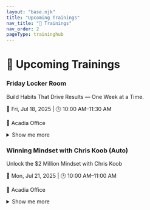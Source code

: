 ```yaml
---
layout: "base.njk"
title: "Upcoming Trainings"
nav_title: "📅 Trainings"
nav_order: 2
pageType: traininghub
---
```

# 📅 Upcoming Trainings

<div class="grid sm:grid-cols-1 md:grid-cols-2 lg:grid-cols-2 gap-6">
<div class="searchable …">
  <h3>Friday Locker Room</h3>
  <p class="italic">Build Habits That Drive Results — One Week at a Time.</p>
  <p>📅 Fri, Jul 18, 2025 | 🕒 10:00 AM–11:30 AM</p>
  <p>📍 Acadia Office</p>
  <details><summary>Show me more</summary>
    <div>
      <p><strong>About this:</strong> This session is all about building consistency, accountability, and clarity in your business. Learn how to calibrate weekly, course-correct in real time, and keep your momentum strong with the support of your peers.</p>
      
      <p><strong>Benefits:</strong> Gain the structure and habits you need to build a business that grows week after week — with the power of accountability.</p>
      
      <p><strong>Why It Matters:</strong> Consistency Creates Confidence</p>
      <p><strong>CTA:</strong> Lock in your success — show up and get aligned.</p>
      <p><strong>Team SMS:</strong><br><code>🔥 Friday at 10AM — Productivity Training at the Acadia Office. Calibrate your business, lock in your goals, and grow together.</code></p>
      
      <p><strong>Social:</strong><br><code>Success isn’t random — it’s a result of consistent habits, peer accountability, and weekly calibration. Join us Friday at 10AM at the Acadia Office to get realigned and recharged. 💼🚀 #TeamGrowth #PowerHabits #Accountability</code></p>
    </div>
  </details>
</div>
<div class="searchable …">
  <h3>Winning Mindset with Chris Koob (Auto)</h3>
  <p class="italic">Unlock the $2 Million Mindset with Chris Koob</p>
  <p>📅 Mon, Jul 21, 2025 | 🕒 10:00 AM–11:00 AM</p>
  <p>📍 Acadia Office</p>
  <details><summary>Show me more</summary>
    <div>
      <p><strong>About this:</strong> Join us in person for a high-impact mindset session with $2M earner Chris Koob. Learn how to think, act, and build like a champion in the field.</p>
      
      <p><strong>Benefits:</strong> Discover the mindset and habits that fuel massive success—and how you can apply them right now.</p>
      <p><strong>Learn:</strong> How top earners think differently,Daily disciplines that lead to explosive growth,Mindset shifts to overcome fear and hesitation</p>
      <p><strong>Why It Matters:</strong> This could be the turning point in your career</p>
      <p><strong>CTA:</strong> Show up early, take notes, and be ready to elevate your game</p>
      <p><strong>Team SMS:</strong><br><code>🔥 Chris Koob is in the building! 10AM sharp at Acadia — don’t miss the mindset that built a $2M business.</code></p>
      
      <p><strong>Social:</strong><br><code>Ready to think like a $2M earner? Join us for a powerful mindset training with Chris Koob — Monday at 10AM, Acadia Office. Let’s build something big. 💥 #MindsetMatters #TeamTraining #LevelUp</code></p>
    </div>
  </details>
</div>
</div>